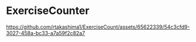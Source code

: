 # ExerciseCounter


https://github.com/rtakashima1/ExerciseCount/assets/65622339/54c3cfd9-3027-458a-bc33-a7a59f2c82a7


